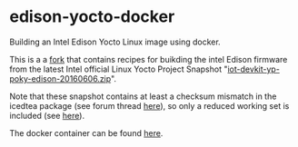 # edison-yocto-docker
Building an Intel Edison Yocto Linux image using docker.

This is a a [fork](https://github.com/hultqvist/edison-yocto-docker) that contains recipes for buikding the intel Edison firmware from the latest Intel official Linux Yocto Project Snapshot "[iot-devkit-yp-poky-edison-20160606.zip](https://software.intel.com/en-us/iot/hardware/edison/downloads)".

Note that these snapshot contains at least a checksum mismatch in the icedtea package (see forum thread [here](https://communities.intel.com/message/434269#434269)), so only a reduced working set is included (see [here](https://communities.intel.com/message/431971#431971)).

The docker container can be found [here](https://hub.docker.com/r/squonk42/edison/).
